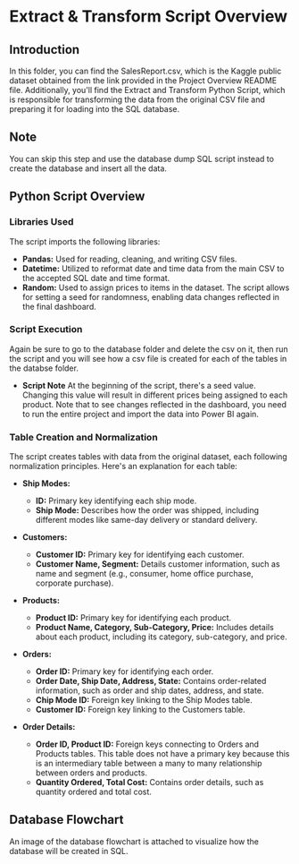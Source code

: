# Extract & Transform Script Overview

## Introduction
In this folder, you can find the SalesReport.csv, which is the Kaggle public dataset obtained from the link provided in the Project Overview README file. Additionally, you'll find the Extract and Transform Python Script, which is responsible for transforming the data from the original CSV file and preparing it for loading into the SQL database.

## Note
You can skip this step and use the database dump SQL script instead to create the database and insert all the data.

## Python Script Overview

### Libraries Used
The script imports the following libraries:
- **Pandas:** Used for reading, cleaning, and writing CSV files.
- **Datetime:** Utilized to reformat date and time data from the main CSV to the accepted SQL date and time format.
- **Random:** Used to assign prices to items in the dataset. The script allows for setting a seed for randomness, enabling data changes reflected in the final dashboard.

### Script Execution
Again be sure to go to the database folder and delete the csv on it, then run the script and you will see how a csv file is created for each of the tables in the databse folder.

- **Script Note** 
At the beginning of the script, there's a seed value. Changing this value will result in different prices being assigned to each product. Note that to see changes reflected in the dashboard, you need to run the entire project and import the data into Power BI again.

### Table Creation and Normalization
The script creates tables with data from the original dataset, each following normalization principles. Here's an explanation for each table:

- **Ship Modes:** 
  - **ID:** Primary key identifying each ship mode.
  - **Ship Mode:** Describes how the order was shipped, including different modes like same-day delivery or standard delivery.

- **Customers:** 
  - **Customer ID:** Primary key for identifying each customer.
  - **Customer Name, Segment:** Details customer information, such as name and segment (e.g., consumer, home office purchase, corporate purchase).

- **Products:** 
  - **Product ID:** Primary key for identifying each product.
  - **Product Name, Category, Sub-Category, Price:** Includes details about each product, including its category, sub-category, and price.

- **Orders:** 
  - **Order ID:** Primary key for identifying each order.
  - **Order Date, Ship Date, Address, State:** Contains order-related information, such as order and ship dates, address, and state.
  - **Chip Mode ID:** Foreign key linking to the Ship Modes table.
  - **Customer ID:** Foreign key linking to the Customers table.

- **Order Details:** 
  - **Order ID, Product ID:** Foreign keys connecting to Orders and Products tables. This table does not have a primary key because this is an intermediary table between a many to many relationship between orders and products.
  - **Quantity Ordered, Total Cost:** Contains order details, such as quantity ordered and total cost.

## Database Flowchart
An image of the database flowchart is attached to visualize how the database will be created in SQL.
